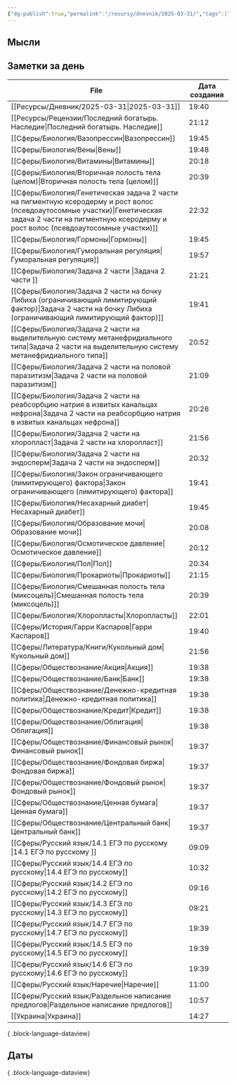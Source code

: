```yaml
---
{"dg-publish":true,"permalink":"/resursy/dnevnik/2025-03-31/","tags":["Ежедневнаязаметка"]}
---
```


## Мысли
## Заметки за день
| File                                                                                                                                                                                                             | Дата создания |
| ---------------------------------------------------------------------------------------------------------------------------------------------------------------------------------------------------------------- | ------------- |
| [[Ресурсы/Дневник/2025-03-31\|2025-03-31]]                                                                                                                                                                    | 19:40         |
| [[Ресурсы/Рецензии/Последний богатырь. Наследие\|Последний богатырь. Наследие]]                                                                                                                               | 21:12         |
| [[Сферы/Биология/Вазопрессин\|Вазопрессин]]                                                                                                                                                                   | 19:45         |
| [[Сферы/Биология/Вены\|Вены]]                                                                                                                                                                                 | 19:48         |
| [[Сферы/Биология/Витамины\|Витамины]]                                                                                                                                                                         | 20:18         |
| [[Сферы/Биология/Вторичная полость тела (целом)\|Вторичная полость тела (целом)]]                                                                                                                             | 20:39         |
| [[Сферы/Биология/Генетическая задача 2 части на пигментную ксеродерму и рост волос (псевдоаутосомные участки)\|Генетическая задача 2 части на пигментную ксеродерму и рост волос (псевдоаутосомные участки)]] | 22:32         |
| [[Сферы/Биология/Гормоны\|Гормоны]]                                                                                                                                                                           | 19:45         |
| [[Сферы/Биология/Гуморальная регуляция\|Гуморальная регуляция]]                                                                                                                                               | 19:57         |
| [[Сферы/Биология/Задача 2 части \|Задача 2 части ]]                                                                                                                                                           | 21:21         |
| [[Сферы/Биология/Задача 2 части на бочку Либиха (ограничивающий лимитирующий фактор)\|Задача 2 части на бочку Либиха (ограничивающий лимитирующий фактор)]]                                                   | 19:41         |
| [[Сферы/Биология/Задача 2 части на выделительную систему метанефридиального типа\|Задача 2 части на выделительную систему метанефридиального типа]]                                                           | 20:52         |
| [[Сферы/Биология/Задача 2 части на половой паразитизм\|Задача 2 части на половой паразитизм]]                                                                                                                 | 21:09         |
| [[Сферы/Биология/Задача 2 части на реабсорбцию натрия в извитых канальцах нефрона\|Задача 2 части на реабсорбцию натрия в извитых канальцах нефрона]]                                                         | 20:26         |
| [[Сферы/Биология/Задача 2 части на хлоропласт\|Задача 2 части на хлоропласт]]                                                                                                                                 | 21:56         |
| [[Сферы/Биология/Задача 2 части на эндосперм\|Задача 2 части на эндосперм]]                                                                                                                                   | 20:32         |
| [[Сферы/Биология/Закон ограничивающего (лимитирующего) фактора\|Закон ограничивающего (лимитирующего) фактора]]                                                                                               | 19:41         |
| [[Сферы/Биология/Несахарный диабет\|Несахарный диабет]]                                                                                                                                                       | 19:45         |
| [[Сферы/Биология/Образование мочи\|Образование мочи]]                                                                                                                                                         | 20:08         |
| [[Сферы/Биология/Осмотическое давление\|Осмотическое давление]]                                                                                                                                               | 20:12         |
| [[Сферы/Биология/Пол\|Пол]]                                                                                                                                                                                   | 20:34         |
| [[Сферы/Биология/Прокариоты\|Прокариоты]]                                                                                                                                                                     | 21:15         |
| [[Сферы/Биология/Смешанная полость тела (миксоцель)\|Смешанная полость тела (миксоцель)]]                                                                                                                     | 20:39         |
| [[Сферы/Биология/Хлоропласты\|Хлоропласты]]                                                                                                                                                                   | 22:01         |
| [[Сферы/История/Гарри Каспаров\|Гарри Каспаров]]                                                                                                                                                              | 19:40         |
| [[Сферы/Литература/Книги/Кукольный дом\|Кукольный дом]]                                                                                                                                                       | 21:56         |
| [[Сферы/Обществознание/Акция\|Акция]]                                                                                                                                                                         | 19:38         |
| [[Сферы/Обществознание/Банк\|Банк]]                                                                                                                                                                           | 19:38         |
| [[Сферы/Обществознание/Денежно-кредитная политика\|Денежно-кредитная политика]]                                                                                                                               | 19:38         |
| [[Сферы/Обществознание/Кредит\|Кредит]]                                                                                                                                                                       | 19:38         |
| [[Сферы/Обществознание/Облигация\|Облигация]]                                                                                                                                                                 | 19:38         |
| [[Сферы/Обществознание/Финансовый рынок\|Финансовый рынок]]                                                                                                                                                   | 19:37         |
| [[Сферы/Обществознание/Фондовая биржа\|Фондовая биржа]]                                                                                                                                                       | 19:37         |
| [[Сферы/Обществознание/Фондовый рынок\|Фондовый рынок]]                                                                                                                                                       | 19:37         |
| [[Сферы/Обществознание/Ценная бумага\|Ценная бумага]]                                                                                                                                                         | 19:37         |
| [[Сферы/Обществознание/Центральный банк\|Центральный банк]]                                                                                                                                                   | 19:37         |
| [[Сферы/Русский язык/14.1 ЕГЭ по русскому \|14.1 ЕГЭ по русскому ]]                                                                                                                                           | 09:09         |
| [[Сферы/Русский язык/14.4 ЕГЭ по русскому\|14.4 ЕГЭ по русскому]]                                                                                                                                             | 10:32         |
| [[Сферы/Русский язык/14.2 ЕГЭ по русскому\|14.2 ЕГЭ по русскому]]                                                                                                                                             | 09:16         |
| [[Сферы/Русский язык/14.3 ЕГЭ по русскому\|14.3 ЕГЭ по русскому]]                                                                                                                                             | 09:21         |
| [[Сферы/Русский язык/14.7 ЕГЭ по русскому\|14.7 ЕГЭ по русскому]]                                                                                                                                             | 19:39         |
| [[Сферы/Русский язык/14.5 ЕГЭ по русскому\|14.5 ЕГЭ по русскому]]                                                                                                                                             | 19:39         |
| [[Сферы/Русский язык/14.6 ЕГЭ по русскому\|14.6 ЕГЭ по русскому]]                                                                                                                                             | 19:39         |
| [[Сферы/Русский язык/Наречие\|Наречие]]                                                                                                                                                                       | 11:00         |
| [[Сферы/Русский язык/Раздельное написание предлогов\|Раздельное написание предлогов]]                                                                                                                         | 10:57         |
| [[Украина\|Украина]]                                                                                                                                                                                          | 14:27         |

{ .block-language-dataview}
## Даты

{ .block-language-dataview}

